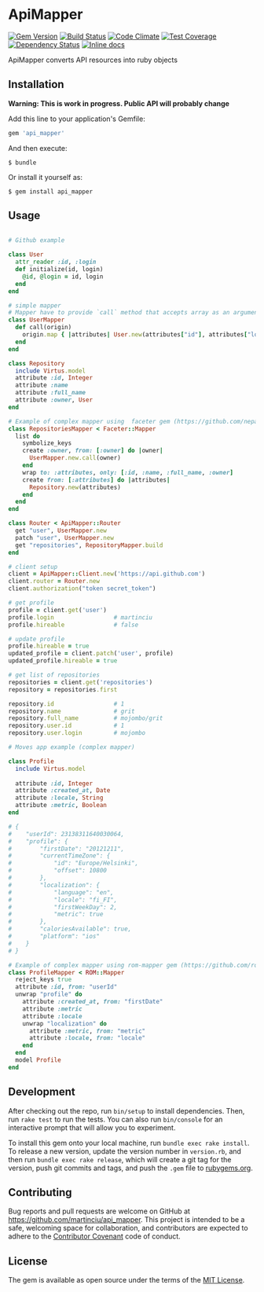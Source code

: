 # ApiMapper

[![Gem Version](https://badge.fury.io/rb/api_mapper.svg)](http://badge.fury.io/rb/api_mapper)
[![Build Status](https://travis-ci.org/martinciu/api_mapper.svg?branch=master)](https://travis-ci.org/martinciu/api_mapper)
[![Code Climate](https://codeclimate.com/github/martinciu/api_mapper/badges/gpa.svg)](https://codeclimate.com/github/martinciu/api_mapper)
[![Test Coverage](https://codeclimate.com/github/martinciu/api_mapper/badges/coverage.svg)](https://codeclimate.com/github/martinciu/api_mapper/coverage)
[![Dependency Status](https://gemnasium.com/martinciu/api_mapper.svg)](https://gemnasium.com/martinciu/api_mapper)
[![Inline docs](http://inch-ci.org/github/martinciu/api_mapper.svg?branch=master)](http://inch-ci.org/github/martinciu/api_mapper)

ApiMapper converts API resources into ruby objects

## Installation

**Warning: This is work in progress. Public API will probably change** 

Add this line to your application's Gemfile:

```ruby
gem 'api_mapper'
```

And then execute:

    $ bundle

Or install it yourself as:

    $ gem install api_mapper

## Usage

```ruby

# Github example

class User
  attr_reader :id, :login
  def initialize(id, login)
    @id, @login = id, login
  end
end

# simple mapper
# Mapper have to provide `call` method that accepts array as an argument
class UserMapper
  def call(origin)
    origin.map { |attributes| User.new(attributes["id"], attributes["login"]) }
  end
end

class Repository
  include Virtus.model
  attribute :id, Integer
  attribute :name
  attribute :full_name
  attribute :owner, User
end

# Example of complex mapper using  faceter gem (https://github.com/nepalez/faceter)
class RepositoriesMapper < Faceter::Mapper
  list do
    symbolize_keys
    create :owner, from: [:owner] do |owner|
      UserMapper.new.call(owner)
    end
    wrap to: :attributes, only: [:id, :name, :full_name, :owner]
    create from: [:attributes] do |attributes|
      Repository.new(attributes)
    end
  end
end

class Router < ApiMapper::Router
  get "user", UserMapper.new
  patch "user", UserMapper.new
  get "repositories", RepositoryMapper.build
end

# client setup
client = ApiMapper::Client.new('https://api.github.com')
client.router = Router.new
client.authorization("token secret_token")

# get profile
profile = client.get('user')
profile.login                 # martinciu
profile.hireable              # false

# update profile
profile.hireable = true
updated_profile = client.patch('user', profile)
updated_profile.hireable = true

# get list of repositories
repositories = client.get('repositories')
repository = repositories.first

repository.id                 # 1
repository.name               # grit
repository.full_name          # mojombo/grit
repository.user.id            # 1
repository.user.login         # mojombo

# Moves app example (complex mapper)

class Profile
  include Virtus.model
  
  attribute :id, Integer
  attribute :created_at, Date
  attribute :locale, String
  attribute :metric, Boolean
end

# {
#    "userId": 23138311640030064,
#    "profile": {
#        "firstDate": "20121211",
#        "currentTimeZone": {
#            "id": "Europe/Helsinki",
#            "offset": 10800
#        },
#        "localization": {
#            "language": "en",
#            "locale": "fi_FI",
#            "firstWeekDay": 2,
#            "metric": true
#        },
#        "caloriesAvailable": true,
#        "platform": "ios"
#    }
# }

# Example of complex mapper using rom-mapper gem (https://github.com/rom-rb/rom-mapper)
class ProfileMapper < ROM::Mapper
  reject_keys true
  attribute :id, from: "userId"
  unwrap "profile" do
    attribute :created_at, from: "firstDate"
    attribute :metric
    attribute :locale
    unwrap "localization" do
      attribute :metric, from: "metric"
      attribute :locale, from: "locale"
    end
  end
  model Profile
end
```

## Development

After checking out the repo, run `bin/setup` to install dependencies. Then, run `rake test` to run the tests. You can also run `bin/console` for an interactive prompt that will allow you to experiment.

To install this gem onto your local machine, run `bundle exec rake install`. To release a new version, update the version number in `version.rb`, and then run `bundle exec rake release`, which will create a git tag for the version, push git commits and tags, and push the `.gem` file to [rubygems.org](https://rubygems.org).

## Contributing

Bug reports and pull requests are welcome on GitHub at https://github.com/martinciu/api_mapper. This project is intended to be a safe, welcoming space for collaboration, and contributors are expected to adhere to the [Contributor Covenant](contributor-covenant.org) code of conduct.


## License

The gem is available as open source under the terms of the [MIT License](http://opensource.org/licenses/MIT).

